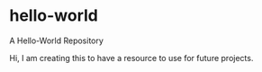 # hello-world
A Hello-World Repository

Hi, I am creating this to have a resource to use for future projects. 

